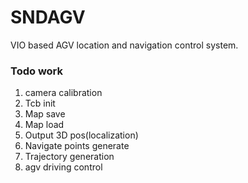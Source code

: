 # SNDAGV
VIO based AGV location and navigation control system.

### Todo work
1. camera calibration
2. Tcb init
3. Map save
4. Map load
5. Output 3D pos(localization)
6. Navigate points generate
7. Trajectory generation
8. agv driving control
